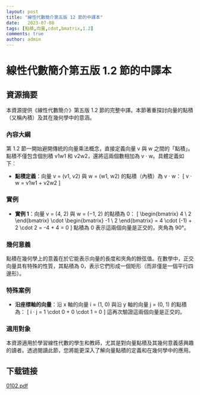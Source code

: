 ```yaml
---
layout: post
title: "線性代數簡介第五版 12 節的中譯本"
date:   2023-07-08
tags: [點積,向量,cdot,bmatrix,1.2]
comments: true
author: admin
---
```

# 線性代數簡介第五版 1.2 節的中譯本

## 資源摘要

本資源提供《線性代數簡介》第五版 1.2 節的完整中譯。本節著重探討向量的點積（又稱內積）及其在幾何學中的意涵。

### 內容大綱

第 1.2 節一開始避開傳統的向量乘法概念，直接定義向量 v 與 w 之間的「點積」。點積不僅包含個別積 v1w1 和 v2w2，還將這兩個數相加為 v · w。具體定義如下：

- **點積定義**：向量 v = (v1, v2) 與 w = (w1, w2) 的點積（內積）為 v · w：
  \[
  v · w = v1w1 + v2w2
  \]

### 實例

- **實例 1**：向量 v = (4, 2) 與 w = (−1, 2) 的點積為 0：
  \[
  \begin{bmatrix} 4 \\ 2 \end{bmatrix} \cdot \begin{bmatrix} -1 \\ 2 \end{bmatrix} = 4 \cdot (-1) + 2 \cdot 2 = -4 + 4 = 0
  \]
  點積為 0 表示這兩個向量是正交的，夾角為 90°。

### 幾何意義

點積在幾何學上的意義在於它能表示向量的長度和夾角的餘弦值。在數學中，正交向量具有特殊的性質，其點積為 0，表示它們形成一個矩形（而非僅是一個平行四邊形）。

### 特殊案例

- **沿座標軸的向量**：沿 x 軸的向量 i = (1, 0) 與沿 y 軸的向量 j = (0, 1) 的點積為：
  \[
  i · j = 1 \cdot 0 + 0 \cdot 1 = 0
  \]
  這再次驗證這兩個向量是正交的。

### 適用對象

本資源適用於學習線性代數的學生和教師，尤其是對向量點積及其幾何意義感興趣的讀者。透過閱讀此節，您將能更深入了解向量點積的定義和在幾何學中的應用。

## 下载链接

[0102.pdf](https://pan.quark.cn/s/6b3deab376f5)